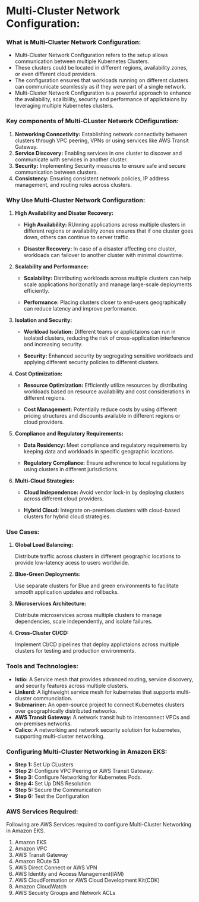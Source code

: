 # **Multi-Cluster Network Configuration:**

### **What is Multi-Cluster Network Configuration:**

- Multi-Cluster Network Configuration refers to the setup allows communication between multiple Kubernetes Clusters.
- These clusters could be located in different regions, availability zones, or even different cloud providers.
- The configuration ensures that workloads running on different clusters can communicate seamlessly as if they were part of a single network.
- Multi-Cluster Network Configuration is a powerful approach to enhance the availability, scalibility, security and performance of applictaions by leveraging multiple Kubernetes clusters.

### **Key components of Multi-CLuster Network COnfiguration:**

1. **Networking Conncetivity:** Establishing network connectivity between clusters through VPC peering, VPNs or using services like AWS Transit Gateway.
2. **Service Discovery:** Enabling services in one cluster to discover and communicate with services in another cluster.
3. **Security:** Implementing Security measures to ensure safe and secure communication between clusters.
4. **Consistency:** Ensuring consistent network policies, IP address management, and routing rules across clusters.

### **Why Use Multi-Cluster Network Configuration:**

1. **High Availability and Disater Recovery:**

    - **High Availability:** RUnning applications across multiple clusters in different regions or availability zones ensures that if one cluster goes down, others can continue to server traffic.
    
    - **Disaster Recovery:** In case of a disaster affecting one cluster, workloads can failover to another cluster with minimal downtime.

2. **Scalability and Performance:**

    - **Scalability:** Distributing workloads across multiple clusters can help scale applications horizonatlly and manage large-scale deployments efficiently.

    - **Performance:** Placing clusters closer to end-users geographically can reduce latency and improve performance.

3. **Isolation and Security:**

    - **Workload Isolation:** Different teams or applictaions can run in isolated clusters, reducing the risk of cross-application interference and increasing security.

    - **Security:** Enhanced security by segregating sensitive workloads and applying different security policies to different clusters.

4. **Cost Optimization:**

    - **Resource Optimization:** Efficiently utilize resources by distributing workloads based on resource availability and cost considerations in different regions.

    - **Cost Management:** Potentially reduce costs by using different pricing structures and discounts available in different regions or cloud providers.

5. **Compliance and Regulatory Requirements:**

    - **Data Residency:** Meet compliance and regulatory requirements by keeping data and workloads in specific geographic locations.

    - **Regulatory Compliance:** Ensure adherence to local regulations by using clusters in different jurisdictions.

6. **Multi-Cloud Strategies:**

    - **Cloud Independence:** Avoid vendor lock-in by deploying clusters across different cloud providers.

    - **Hybrid Cloud:** Integrate on-premises clusters with cloud-based clusters for hybrid cloud strategies.

### **Use Cases:**

1. **Global Load Balancing:**

    Distribute traffic across clusters in different geographic locations to provide low-latency acess to users worldwide.

2. **Blue-Green Deployments:**

    Use separate clusters for Blue and green environments to facilitate smooth application updates and rollbacks.

3. **Microservices Architecture:** 
    
    Distribute microservices across multiple clusters to manage dependencies, scale independently, and isolate failures.

4. **Cross-Cluster CI/CD:**

    Implement CI/CD pipelines that deploy applictaions across multiple clusters for testing and production environments.

### **Tools and Technologies:**

- **Istio:** A Service mesh that provides advanced routing, service discovery, and security features across multiple clusters.
- **Linkerd:** A lightweight service mesh for kubernetes that supports multi-cluster communciation.
- **Submariner:** An open-source project to connect Kubernetes clusters over geographically distributed networks.
- **AWS Transit Gateway:** A network transit hub to interconnect VPCs and on-premises networks.
- **Calico:** A networking and network security solutioin for kubernetes, supporting multi-cluster networking.

### **Configuring Multi-Cluster Networking in Amazon EKS:**

- **Step 1:** Set Up CLusters
- **Step 2:** Configure VPC Peering or AWS Transit Gateway:
- **Step 3:** Configure Networking for Kubernetes Pods.
- **Step 4:** Set Up DNS Resolution
- **Step 5:** Secure the Communication
- **Step 6:** Test the Configuration

### **AWS Services Required:**

Following are AWS Services required to configure Multi-Cluster Networking in Amazon EKS.

1.  Amazon EKS
2.  Amazon VPC
3.  AWS Transit Gateway
4.  Amazon ROute 53
5.  AWS Direct Connect or AWS VPN
6. AWS Identity and Access Management(IAM)
7. AWS CloudFormation or AWS Cloud Development Kit(CDK)
8. Amazon CloudWatch
9. AWS Secuirty Groups and Network ACLs

